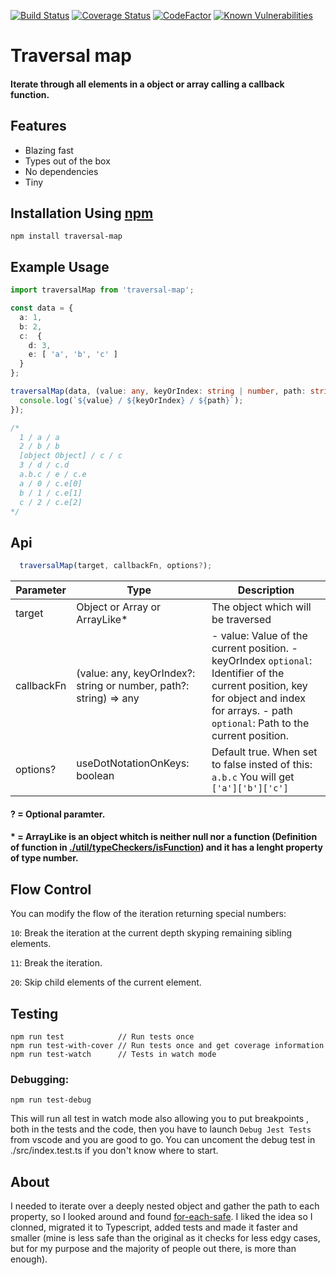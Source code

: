 [![Build Status](https://travis-ci.org/ElianCordoba/traversal-map.svg?branch=master)](https://travis-ci.org/ElianCordoba/traversal-map)
[![Coverage Status](https://coveralls.io/repos/github/ElianCordoba/traversal-map/badge.svg?branch=master)](https://coveralls.io/github/ElianCordoba/traversal-map?branch=master)
[![CodeFactor](https://www.codefactor.io/repository/github/eliancordoba/traversal-map/badge)](https://www.codefactor.io/repository/github/eliancordoba/traversal-map)
[![Known Vulnerabilities](https://snyk.io/test/github/ElianCordoba/traversal-map/badge.svg?targetFile=package.json)](https://snyk.io/test/github/ElianCordoba/traversal-map?targetFile=package.json)

# Traversal map

#### Iterate through all elements in a object or array calling a callback function.

## Features
- Blazing fast
- Types out of the box
- No dependencies
- Tiny

## Installation Using [npm](https://docs.npmjs.com/getting-started/installing-npm-packages-locally)

```
npm install traversal-map
```

## Example Usage

```typescript
import traversalMap from 'traversal-map';

const data = {
  a: 1,
  b: 2,
  c:  {
    d: 3,
    e: [ 'a', 'b', 'c' ]
  }
};

traversalMap(data, (value: any, keyOrIndex: string | number, path: string) => {
  console.log(`${value} / ${keyOrIndex} / ${path}`);
});

/*
  1 / a / a
  2 / b / b
  [object Object] / c / c
  3 / d / c.d
  a.b.c / e / c.e
  a / 0 / c.e[0]
  b / 1 / c.e[1]
  c / 2 / c.e[2]
*/
```
## Api

``` typescript 
  traversalMap(target, callbackFn, options?);
```

| Parameter   	| Type                                                             	| Description                                                                                                                                                                                	|
|-------------	|------------------------------------------------------------------	|--------------------------------------------------------------------------------------------------------------------------------------------------------------------------------------------	|
| target     	| Object or Array or ArrayLike*                                     	| The object which will be traversed                                                                                                                                                         	|
| callbackFn 	| (value: any, keyOrIndex?: string or number, path?: string) => any 	| - value: Value of the current position.  - keyOrIndex `optional`: Identifier of the current position, key for object and index for arrays.  - path `optional`: Path to the current position. 	|
| options?    	| useDotNotationOnKeys: boolean                                    	| Default true. When set to false insted of this: ` a.b.c `  You will get ` ['a']['b']['c'] `                                                                                                     	|


#### ? = Optional paramter.
#### * = ArrayLike is an object whitch is neither null nor a function (Definition of function in [./util/typeCheckers/isFunction](./src/utils/typeCheckers.ts#isFunction)) and it has a lenght property of type number.


## Flow Control

You can modify the flow of the iteration returning special numbers:

`10`: Break the iteration at the current depth skyping remaining sibling elements.

`11`: Break the iteration.

`20`: Skip child elements of the current element.

## Testing

```
npm run test            // Run tests once
npm run test-with-cover // Run tests once and get coverage information
npm run test-watch      // Tests in watch mode 
```

### Debugging:

```
npm run test-debug
```
This will run all test in watch mode also allowing you to put breakpoints , both in the tests and the code, then you have to launch `Debug Jest Tests` from vscode and you are good to go. You can uncoment the debug test in ./src/index.test.ts if you don't know where to start.

## About
I needed to iterate over a deeply nested object and gather the path to each property, so I looked around and found [for-each-safe](https://github.com/npetruzzelli/for-each-safe). I liked the idea so I clonned, migrated it to Typescript, added tests and made it faster and smaller (mine is less safe than the original as it checks for less edgy cases, but for my purpose and the majority of people out there, is more than enough).
